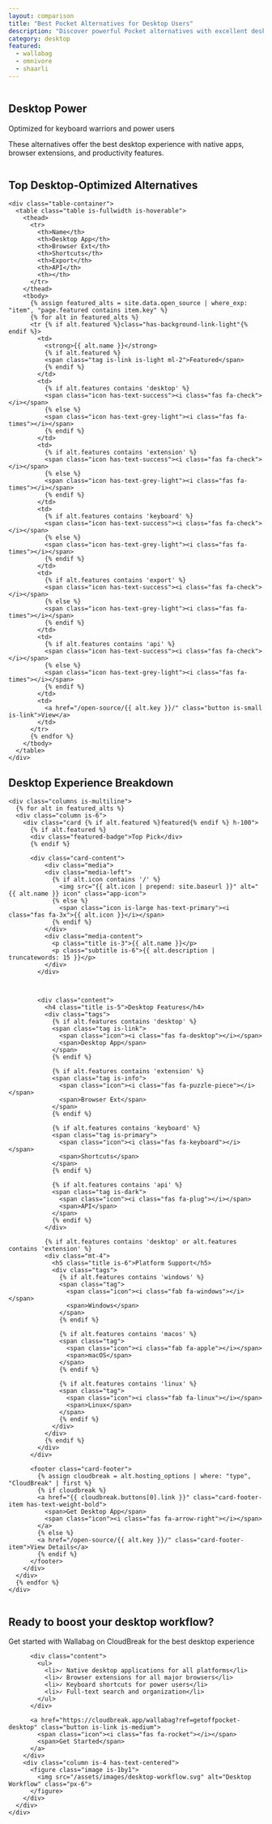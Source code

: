 ```yaml
---
layout: comparison
title: "Best Pocket Alternatives for Desktop Users"
description: "Discover powerful Pocket alternatives with excellent desktop apps, browser extensions, and productivity features for power users."
category: desktop
featured:
  - wallabag
  - omnivore
  - shaarli
---
```


<!-- Hero Section -->
<section class="hero is-medium is-link">
  <div class="hero-body">
    <div class="container">
      <div class="columns is-vcentered">
        <div class="column is-7">
          <h1 class="title is-1 has-text-white">Desktop Power</h1>
          <p class="subtitle is-4 has-text-white-ter">Optimized for keyboard warriors and power users</p>
          <p class="has-text-white-ter">These alternatives offer the best desktop experience with native apps, browser extensions, and productivity features.</p>
        </div>
        <div class="column is-5 has-text-centered">
          <span class="icon is-large has-text-white">
            <i class="fas fa-desktop fa-5x"></i>
          </span>
        </div>
      </div>
    </div>
  </div>
</section>

<!-- Quick Comparison Table -->
<section class="section">
  <div class="container">
    <h2 class="title is-3 has-text-centered mb-5">Top Desktop-Optimized Alternatives</h2>
    
    <div class="table-container">
      <table class="table is-fullwidth is-hoverable">
        <thead>
          <tr>
            <th>Name</th>
            <th>Desktop App</th>
            <th>Browser Ext</th>
            <th>Shortcuts</th>
            <th>Export</th>
            <th>API</th>
            <th></th>
          </tr>
        </thead>
        <tbody>
          {% assign featured_alts = site.data.open_source | where_exp: "item", "page.featured contains item.key" %}
          {% for alt in featured_alts %}
          <tr {% if alt.featured %}class="has-background-link-light"{% endif %}>
            <td>
              <strong>{{ alt.name }}</strong>
              {% if alt.featured %}
              <span class="tag is-link is-light ml-2">Featured</span>
              {% endif %}
            </td>
            <td>
              {% if alt.features contains 'desktop' %}
              <span class="icon has-text-success"><i class="fas fa-check"></i></span>
              {% else %}
              <span class="icon has-text-grey-light"><i class="fas fa-times"></i></span>
              {% endif %}
            </td>
            <td>
              {% if alt.features contains 'extension' %}
              <span class="icon has-text-success"><i class="fas fa-check"></i></span>
              {% else %}
              <span class="icon has-text-grey-light"><i class="fas fa-times"></i></span>
              {% endif %}
            </td>
            <td>
              {% if alt.features contains 'keyboard' %}
              <span class="icon has-text-success"><i class="fas fa-check"></i></span>
              {% else %}
              <span class="icon has-text-grey-light"><i class="fas fa-times"></i></span>
              {% endif %}
            </td>
            <td>
              {% if alt.features contains 'export' %}
              <span class="icon has-text-success"><i class="fas fa-check"></i></span>
              {% else %}
              <span class="icon has-text-grey-light"><i class="fas fa-times"></i></span>
              {% endif %}
            </td>
            <td>
              {% if alt.features contains 'api' %}
              <span class="icon has-text-success"><i class="fas fa-check"></i></span>
              {% else %}
              <span class="icon has-text-grey-light"><i class="fas fa-times"></i></span>
              {% endif %}
            </td>
            <td>
              <a href="/open-source/{{ alt.key }}/" class="button is-small is-link">View</a>
            </td>
          </tr>
          {% endfor %}
        </tbody>
      </table>
    </div>
  </div>
</section>

<!-- Detailed Alternatives -->
<section class="section has-background-light">
  <div class="container">
    <h2 class="title is-3 has-text-centered mb-5">Desktop Experience Breakdown</h2>
    
    <div class="columns is-multiline">
      {% for alt in featured_alts %}
      <div class="column is-6">
        <div class="card {% if alt.featured %}featured{% endif %} h-100">
          {% if alt.featured %}
          <div class="featured-badge">Top Pick</div>
          {% endif %}
          
          <div class="card-content">
              <div class="media">
              <div class="media-left">
                {% if alt.icon contains '/' %}
                  <img src="{{ alt.icon | prepend: site.baseurl }}" alt="{{ alt.name }} icon" class="app-icon">
                {% else %}
                  <span class="icon is-large has-text-primary"><i class="fas fa-3x">{{ alt.icon }}</i></span>
                {% endif %}
              </div>
              <div class="media-content">
                <p class="title is-3">{{ alt.name }}</p>
                <p class="subtitle is-6">{{ alt.description | truncatewords: 15 }}</p>
              </div>
            </div>
 
 
            
            <div class="content">
              <h4 class="title is-5">Desktop Features</h4>
              <div class="tags">
                {% if alt.features contains 'desktop' %}
                <span class="tag is-link">
                  <span class="icon"><i class="fas fa-desktop"></i></span>
                  <span>Desktop App</span>
                </span>
                {% endif %}
                
                {% if alt.features contains 'extension' %}
                <span class="tag is-info">
                  <span class="icon"><i class="fas fa-puzzle-piece"></i></span>
                  <span>Browser Ext</span>
                </span>
                {% endif %}
                
                {% if alt.features contains 'keyboard' %}
                <span class="tag is-primary">
                  <span class="icon"><i class="fas fa-keyboard"></i></span>
                  <span>Shortcuts</span>
                </span>
                {% endif %}
                
                {% if alt.features contains 'api' %}
                <span class="tag is-dark">
                  <span class="icon"><i class="fas fa-plug"></i></span>
                  <span>API</span>
                </span>
                {% endif %}
              </div>
              
              {% if alt.features contains 'desktop' or alt.features contains 'extension' %}
              <div class="mt-4">
                <h5 class="title is-6">Platform Support</h5>
                <div class="tags">
                  {% if alt.features contains 'windows' %}
                  <span class="tag">
                    <span class="icon"><i class="fab fa-windows"></i></span>
                    <span>Windows</span>
                  </span>
                  {% endif %}
                  
                  {% if alt.features contains 'macos' %}
                  <span class="tag">
                    <span class="icon"><i class="fab fa-apple"></i></span>
                    <span>macOS</span>
                  </span>
                  {% endif %}
                  
                  {% if alt.features contains 'linux' %}
                  <span class="tag">
                    <span class="icon"><i class="fab fa-linux"></i></span>
                    <span>Linux</span>
                  </span>
                  {% endif %}
                </div>
              </div>
              {% endif %}
            </div>
          </div>
          
          <footer class="card-footer">
            {% assign cloudbreak = alt.hosting_options | where: "type", "CloudBreak" | first %}
            {% if cloudbreak %}
            <a href="{{ cloudbreak.buttons[0].link }}" class="card-footer-item has-text-weight-bold">
              <span>Get Desktop App</span>
              <span class="icon"><i class="fas fa-arrow-right"></i></span>
            </a>
            {% else %}
            <a href="/open-source/{{ alt.key }}/" class="card-footer-item">View Details</a>
            {% endif %}
          </footer>
        </div>
      </div>
      {% endfor %}
    </div>
  </div>
</section>

<!-- Desktop CTA -->
<section class="section">
  <div class="container">
    <div class="box has-background-link-light">
      <div class="columns is-vcentered">
        <div class="column is-8">
          <h2 class="title is-3">Ready to boost your desktop workflow?</h2>
          <p class="subtitle is-5">Get started with Wallabag on CloudBreak for the best desktop experience</p>
          
          <div class="content">
            <ul>
              <li>✓ Native desktop applications for all platforms</li>
              <li>✓ Browser extensions for all major browsers</li>
              <li>✓ Keyboard shortcuts for power users</li>
              <li>✓ Full-text search and organization</li>
            </ul>
          </div>
          
          <a href="https://cloudbreak.app/wallabag?ref=getoffpocket-desktop" class="button is-link is-medium">
            <span class="icon"><i class="fas fa-rocket"></i></span>
            <span>Get Started</span>
          </a>
        </div>
        <div class="column is-4 has-text-centered">
          <figure class="image is-1by1">
            <img src="/assets/images/desktop-workflow.svg" alt="Desktop Workflow" class="px-6">
          </figure>
        </div>
      </div>
    </div>
  </div>
</section>
